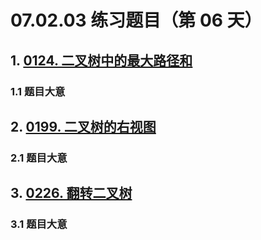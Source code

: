 # 07.02.03 练习题目（第 06 天）

## 1. [0124. 二叉树中的最大路径和](https://leetcode.cn/problems/binary-tree-maximum-path-sum/)

### 1.1 题目大意



## 2. [0199. 二叉树的右视图](https://leetcode.cn/problems/binary-tree-right-side-view/)

### 2.1 题目大意



## 3. [0226. 翻转二叉树](https://leetcode.cn/problems/invert-binary-tree/)

### 3.1 题目大意

